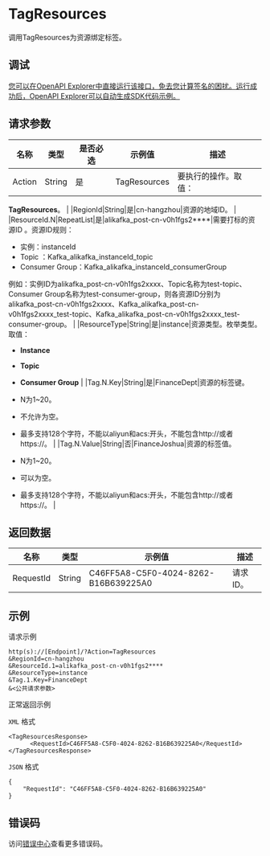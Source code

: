 # TagResources

调用TagResources为资源绑定标签。

## 调试

[您可以在OpenAPI Explorer中直接运行该接口，免去您计算签名的困扰。运行成功后，OpenAPI Explorer可以自动生成SDK代码示例。](https://api.aliyun.com/#product=alikafka&api=TagResources&type=RPC&version=2019-09-16)

## 请求参数

|名称|类型|是否必选|示例值|描述|
|--|--|----|---|--|
|Action|String|是|TagResources|要执行的操作。取值：

 **TagResources**。 |
|RegionId|String|是|cn-hangzhou|资源的地域ID。 |
|ResourceId.N|RepeatList|是|alikafka\_post-cn-v0h1fgs2\*\*\*\*|需要打标的资源ID 。资源ID规则：

 -   实例：instanceId
-   Topic ：Kafka\_alikafka\_instanceId\_topic
-   Consumer Group：Kafka\_alikafka\_instanceId\_consumerGroup

 例如：实例ID为alikafka\_post-cn-v0h1fgs2xxxx、Topic名称为test-topic、Consumer Group名称为test-consumer-group，则各资源ID分别为alikafka\_post-cn-v0h1fgs2xxxx、Kafka\_alikafka\_post-cn-v0h1fgs2xxxx\_test-topic、Kafka\_alikafka\_post-cn-v0h1fgs2xxxx\_test-consumer-group。 |
|ResourceType|String|是|instance|资源类型。枚举类型。取值：

 -   **Instance**
-   **Topic**
-   **Consumer Group** |
|Tag.N.Key|String|是|FinanceDept|资源的标签键。

 -   N为1~20。
-   不允许为空。
-   最多支持128个字符，不能以aliyun和acs:开头，不能包含http://或者https://。 |
|Tag.N.Value|String|否|FinanceJoshua|资源的标签值。

 -   N为1~20。
-   可以为空。
-   最多支持128个字符，不能以aliyun和acs:开头，不能包含http://或者https://。 |

## 返回数据

|名称|类型|示例值|描述|
|--|--|---|--|
|RequestId|String|C46FF5A8-C5F0-4024-8262-B16B639225A0|请求ID。 |

## 示例

请求示例

```
http(s)://[Endpoint]/?Action=TagResources
&RegionId=cn-hangzhou
&ResourceId.1=alikafka_post-cn-v0h1fgs2****
&ResourceType=instance
&Tag.1.Key=FinanceDept
&<公共请求参数>
```

正常返回示例

`XML` 格式

```
<TagResourcesResponse>
      <RequestId>C46FF5A8-C5F0-4024-8262-B16B639225A0</RequestId>
</TagResourcesResponse>
```

`JSON` 格式

```
{
    "RequestId": "C46FF5A8-C5F0-4024-8262-B16B639225A0"
}
```

## 错误码

访问[错误中心](https://error-center.aliyun.com/status/product/alikafka)查看更多错误码。

